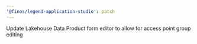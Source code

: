 ```yaml
---
'@finos/legend-application-studio': patch
---
```


Update Lakehouse Data Product form editor to allow for access point group editing
